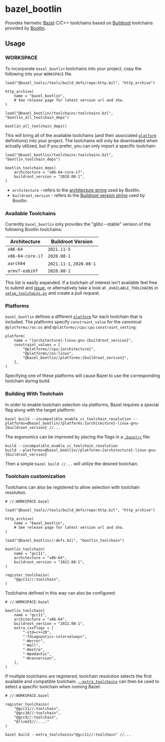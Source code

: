 # bazel_bootlin

Provides hermetic [Bazel](https://bazel.build/) C/C++ toolchains based on
[Buildroot](https://buildroot.org/) toolchains provided by
[Bootlin](https://toolchains.bootlin.com/).

## Usage

### WORKSPACE

To incorporate `bazel_bootlin` toolchains into your project, copy the following into your
`WORKSPACE` file.

```Starlark
load("@bazel_tools//tools/build_defs/repo:http.bzl", "http_archive")

http_archive(
    name = "bazel_bootlin",
    # See release page for latest version url and sha.
)

load("@bazel_bootlin//toolchains:toolchains.bzl", "bootlin_all_toolchain_deps")

bootlin_all_toolchain_deps()
```

This will bring all of the available toolchains (and their associated
[`platform`](https://bazel.build/docs/platforms) definitions) into your project.  The toolchains will
only be downloaded when actually utilized, but if you prefer, you can only import a specific
toolchain:

```Starlark
load("@bazel_bootlin//toolchains:toolchains.bzl", "bootlin_toolchain_deps")

bootlin_toolchain_deps(
    architecture = "x86-64-core-i7",
    buildroot_version = "2020.08-1",
)
```

* `architecture` - refers to the [architecture
  string](https://toolchains.bootlin.com/toolchains.html) used by Bootlin.
* `buildroot_version` - refers to the [Buildroot version
  string](https://toolchains.bootlin.com/releases_x86-64-core-i7.html#:~:text=i7%2D%2Dglibc%2D%2Dstable%2D-,2021.11%2D1,-Download%20sha256)
used by Bootlin.

### Available Toolchains

Currently `bazel_bootlin` only provides the "glibc--stable" version of the following Bootlin
toolchains:

| Architecture | Buildroot Version |
| --- | --- |
| `x86-64` | `2021.11-5` |
| `x86-64-core-i7` | `2020.08-1` |
| `aarch64` | `2021.11-1`, `2020.08-1` |
| `armv7-eabihf` | `2020.08-1` |

This list is easily expanded.  If a toolchain of interest isn't available feel free to submit and
[issue](https://github.com/agoessling/bazel_bootlin/issues), or alternatively take a look at
`_AVAILABLE_TOOLCHAINS` in [`setup_toolchains.py`](setup_toolchains.py) and create a pull request.

### Platforms

`bazel_bootlin` defines a different [`platform`](https://bazel.build/docs/platforms) for each
toolchain that is included.  The platforms specify `constraint_value` for the canonical
`@platforms//os:os` and `@platforms//cpu:cpu` `constraint_setting`:

```Starlark
platform(
    name = "{architecture}-linux-gnu-{buildroot_version}",
    constraint_values = [
        "@platforms//cpu:{architecture}",
        "@platforms//os:linux",
        "@bazel_bootlin//platforms:{buildroot_version}",
    ],
)
```

Specifying one of these platforms will cause Bazel to use the corresponding toolchain during build.

### Building With Toolchain

In order to enable toolchain selection via platforms, Bazel requires a special flag along with the
target platform:

```Shell
bazel build --incompatible_enable_cc_toolchain_resolution --platforms=@bazel_bootlin//platforms:{architecture}-linux-gnu-{buildroot_version} //...
```

The ergonomics can be improved by placing the flags in a
[`.bazelrc`](https://bazel.build/docs/bazelrc) file:

```Shell
build --incompatible_enable_cc_toolchain_resolution
build --platforms=@bazel_bootlin//platforms:{architecture}-linux-gnu-{buildroot_version}
```

Then a simple `bazel build //...` will utilize the desired toolchain.

### Toolchain customization

Toolchains can also be registered to allow selection with toolchain resolution.

```Starlark
# //:WORKSPACE.bazel

load("@bazel_tools//tools/build_defs/repo:http.bzl", "http_archive")

http_archive(
    name = "bazel_bootlin",
    # See release page for latest version url and sha.
)

load("@bazel_bootlin//:defs.bzl", "bootlin_toolchain")

bootlin_toolchain(
    name = "gcc11",
    architecture = "x86-64",
    buildroot_version = "2022.08-1",
)

register_toolchains(
    "@gcc11//:toolchain",
)
```

Toolchains defined in this way can also be configured:

```Starlark
# //:WORKSPACE.bazel

bootlin_toolchain(
    name = "gcc11",
    architecture = "x86-64",
    buildroot_version = "2022.08-1",
    extra_cxxflags = [
        "-std=c++20",
        "-fdiagnostics-color=always",
        "-Werror",
        "-Wall",
        "-Wextra",
        "-Wpedantic",
        "-Wconversion",
    ],
)
```

If multiple toolchains are registered, toolchain resolution selects the first
available and compatible toolchain.
[`--extra_toolchains`](https://bazel.build/reference/command-line-reference#flag--extra_toolchains)
can then be used to select a specific toolchain when running Bazel:

```Starlark
# //:WORKSPACE.bazel

register_toolchains(
    "@gcc11//:toolchain",
    "@gcc10//:toolchain",
    "@gcc9//:toolchain",
    "@llvm15//:...:"
)
```

```Shell
bazel build --extra_toolchains="@gcc11//:toolchain" //...
```
